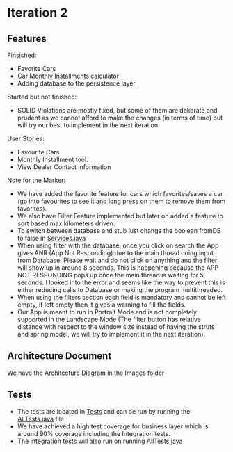 # Iteration 2 

## Features

Finsished:

* Favorite Cars
* Car Monthly Installments calculator
* Adding database to the persistence layer

Started but not finished:

* SOLID Violations are mostly fixed, but some of them are delibrate and prudent as we cannot afford to make the changes (in terms of time) but will try our best to implement in the next iteration

User Stories: 

* Favourite Cars
* Monthly Installment tool.
* View Dealer Contact information

Note for the Marker:

* We have added the favorite feature for cars which favorites/saves a car (go into favourites to see it and long press on them to remove them from favorites).
* We also have Filter Feature implemented but later on added a feature to sort based max kilometers driven.
* To switch between database and stub just change the boolean fromDB to false in [Services.java](app/src/main/java/application/Services.java)
* When using filter with the database, once you click on search the App gives ANR (App Not Responding) due to the main thread doing input from Database. Please wait and do not click on anything and the filter will show up in around 8 seconds. This is happening because the APP NOT RESPONDING pops up once the main thread is waiting for 5 seconds. I looked into the error and seems like the way to prevent this is either reducing calls to Database or making the program multithreaded.
* When using the filters section each field is mandatory and cannot be left empty, if left empty then it gives a warning to fill the fields.
* Our App is meant to run in Portrait Mode and is not completely supported in the Landscape Mode (The filter button has relative distance with respect to the window size instead of having the struts and spring model, we will try to implement it in the next iteration).


## Architecture Document

We have the [Architecture Diagram](documents/ARCHITECTURE2.md) in the Images folder

## Tests

* The tests are located in [Tests](app/src/test/java/com/lightsoutbugsout/tests) and can be run by running the [AllTests.java](app/src/test/java/com/lightsoutbugsout/tests/AllTests.java) file.
* We have achieved a high test coverage for business layer which is around 90% coverage including the Integration tests. 
* The integration tests will also run on running AllTests.java
